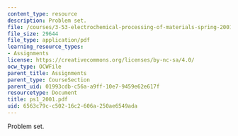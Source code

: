 ```yaml
---
content_type: resource
description: Problem set.
file: /courses/3-53-electrochemical-processing-of-materials-spring-2001/6563c79cc50216c2606a250ae6549ada_ps1_2001.pdf
file_size: 29644
file_type: application/pdf
learning_resource_types:
- Assignments
license: https://creativecommons.org/licenses/by-nc-sa/4.0/
ocw_type: OCWFile
parent_title: Assignments
parent_type: CourseSection
parent_uid: 01993cdb-c56a-a9ff-10e7-9459e62e617f
resourcetype: Document
title: ps1_2001.pdf
uid: 6563c79c-c502-16c2-606a-250ae6549ada
---
```

Problem set.